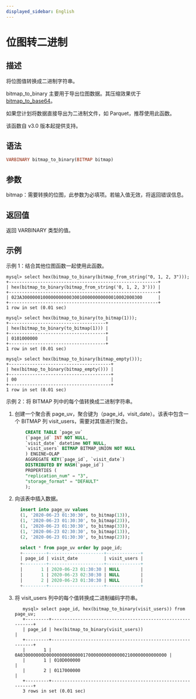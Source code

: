 ```yaml
---
displayed_sidebar: English
---
```


# 位图转二进制

## 描述

将位图值转换成二进制字符串。

bitmap_to_binary 主要用于导出位图数据。其压缩效果优于 [bitmap_to_base64](./bitmap_to_base64.md)。

如果您计划将数据直接导出为二进制文件，如 Parquet，推荐使用此函数。

该函数自 v3.0 版本起提供支持。

## 语法

```Haskell
VARBINARY bitmap_to_binary(BITMAP bitmap)
```

## 参数

bitmap：需要转换的位图，此参数为必填项。若输入值无效，将返回错误信息。

## 返回值

返回 VARBINARY 类型的值。

## 示例

示例 1：结合其他位图函数一起使用此函数。

```Plain
mysql> select hex(bitmap_to_binary(bitmap_from_string("0, 1, 2, 3")));
+---------------------------------------------------------+
| hex(bitmap_to_binary(bitmap_from_string('0, 1, 2, 3'))) |
+---------------------------------------------------------+
| 023A3000000100000000000300100000000000010002000300      |
+---------------------------------------------------------+
1 row in set (0.01 sec)

mysql> select hex(bitmap_to_binary(to_bitmap(1)));
+-------------------------------------+
| hex(bitmap_to_binary(to_bitmap(1))) |
+-------------------------------------+
| 0101000000                          |
+-------------------------------------+
1 row in set (0.01 sec)

mysql> select hex(bitmap_to_binary(bitmap_empty()));
+---------------------------------------+
| hex(bitmap_to_binary(bitmap_empty())) |
+---------------------------------------+
| 00                                    |
+---------------------------------------+
1 row in set (0.01 sec)
```

示例 2：将 BITMAP 列中的每个值转换成二进制字符串。

1. 创建一个聚合表 page_uv，聚合键为（page_id，visit_date）。该表中包含一个 BITMAP 列 visit_users，需要对其值进行聚合。

   ```SQL
       CREATE TABLE `page_uv`
       (`page_id` INT NOT NULL,
       `visit_date` datetime NOT NULL,
       `visit_users` BITMAP BITMAP_UNION NOT NULL
       ) ENGINE=OLAP
       AGGREGATE KEY(`page_id`, `visit_date`)
       DISTRIBUTED BY HASH(`page_id`)
       PROPERTIES (
       "replication_num" = "3",
       "storage_format" = "DEFAULT"
       );
   ```

2. 向该表中插入数据。

   ```SQL
     insert into page_uv values
     (1, '2020-06-23 01:30:30', to_bitmap(13)),
     (1, '2020-06-23 01:30:30', to_bitmap(23)),
     (1, '2020-06-23 01:30:30', to_bitmap(33)),
     (1, '2020-06-23 02:30:30', to_bitmap(13)),
     (2, '2020-06-23 01:30:30', to_bitmap(23));
   
     select * from page_uv order by page_id;
     +---------+---------------------+-------------+
     | page_id | visit_date          | visit_users |
     +---------+---------------------+-------------+
     |       1 | 2020-06-23 01:30:30 | NULL        |
     |       1 | 2020-06-23 02:30:30 | NULL        |
     |       2 | 2020-06-23 01:30:30 | NULL        |
     +---------+---------------------+-------------+
   ```

3. 将 visit_users 列中的每个值转换成二进制编码字符串。

   ```Plain
      mysql> select page_id, hex(bitmap_to_binary(visit_users)) from page_uv;
      +---------+------------------------------------------------------------+
      | page_id | hex(bitmap_to_binary(visit_users))                         |
      +---------+------------------------------------------------------------+
      |       1 | 0A030000000D0000000000000017000000000000002100000000000000 |
      |       1 | 010D000000                                                 |
      |       2 | 0117000000                                                 |
      +---------+------------------------------------------------------------+
      3 rows in set (0.01 sec)
   ```
